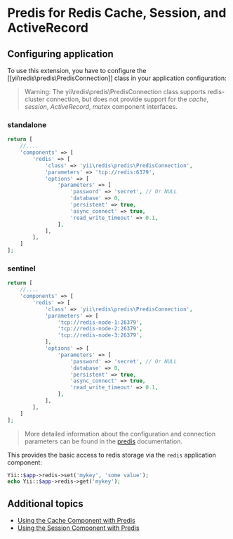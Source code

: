 Predis for Redis Cache, Session, and ActiveRecord 
===============================================
## Configuring application

To use this extension, you have to configure the [[yii\redis\predis\PredisConnection]] class in your application configuration:

> Warning: The yii\redis\predis\PredisConnection class supports redis-cluster connection, but does not provide support for the *cache*, *session*, *ActiveRecord*, *mutex* component interfaces.

### standalone
```php
return [
    //....
    'components' => [
        'redis' => [
            'class' => 'yii\redis\predis\PredisConnection',
            'parameters' => 'tcp://redis:6379',
            'options' => [
                'parameters' => [
                    'password' => 'secret', // Or NULL
                    'database' => 0,
                    'persistent' => true,
                    'async_connect' => true,
                    'read_write_timeout' => 0.1,
                ],
            ],
        ],
    ]
];
```
### sentinel
```php
return [
    //....
    'components' => [
        'redis' => [
            'class' => 'yii\redis\predis\PredisConnection',
            'parameters' => [
                'tcp://redis-node-1:26379',
                'tcp://redis-node-2:26379',
                'tcp://redis-node-3:26379',
            ],
            'options' => [
                'parameters' => [
                    'password' => 'secret', // Or NULL
                    'database' => 0,
                    'persistent' => true,
                    'async_connect' => true,
                    'read_write_timeout' => 0.1,
                ],
            ],
        ],
    ]
];
```

> More detailed information about the configuration and connection parameters can be found in the <a href="https://github.com/predis/predis">predis</a> documentation.

This provides the basic access to redis storage via the `redis` application component:

```php
Yii::$app->redis->set('mykey', 'some value');
echo Yii::$app->redis->get('mykey');
```

Additional topics
-----------------

* [Using the Cache Component with Predis](topics-predis-cache.md)
* [Using the Session Component with Predis](topics-predis-session.md)
